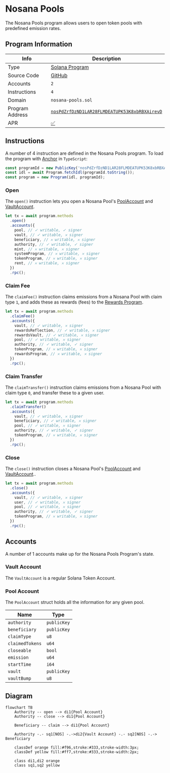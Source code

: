 # Nosana Pools

The Nosana Pools program allows users to open token pools with predefined emission rates.

## Program Information

| Info            | Description                                                                                                                      |
|-----------------|----------------------------------------------------------------------------------------------------------------------------------|
| Type            | [Solana Program](https://docs.solana.com/developing/programming-model/overview)                                                  |
| Source Code     | [GitHub](https://github.com/nosana-ci/nosana-programs)                                                                           |
| Accounts        | `2`                                                                                                                              |
| Instructions    | `4`                                                                                                                              |
| Domain          | `nosana-pools.sol`                                                                                                               |
| Program Address | [`nosPdZrfDzND1LAR28FLMDEATUPK53K8xbRBXAirevD`](https://explorer.solana.com/address/nosPdZrfDzND1LAR28FLMDEATUPK53K8xbRBXAirevD) |
| APR             | [✅](https://www.apr.dev/program/nosPdZrfDzND1LAR28FLMDEATUPK53K8xbRBXAirevD)                                                     |

<!-- BEGIN_NOS_DOCS -->

## Instructions

A number of 4 instruction are defined in the Nosana Pools program.
To load the program with [Anchor](https://coral-xyz.github.io/anchor/ts/index.html) in `TypeScript`:

```typescript
const programId = new PublicKey('nosPdZrfDzND1LAR28FLMDEATUPK53K8xbRBXAirevD');
const idl = await Program.fetchIdl(programId.toString());
const program = new Program(idl, programId);
```

### Open

The `open()` instruction lets you open a Nosana Pool's [PoolAccount](#pool-account)
and [VaultAccount](#vault-account).

```typescript
let tx = await program.methods
  .open()
  .accounts({
    pool, // ✓ writable, ✓ signer
    vault, // ✓ writable, 𐄂 signer
    beneficiary, // 𐄂 writable, 𐄂 signer
    authority, // ✓ writable, ✓ signer
    mint, // 𐄂 writable, 𐄂 signer
    systemProgram, // 𐄂 writable, 𐄂 signer
    tokenProgram, // 𐄂 writable, 𐄂 signer
    rent, // 𐄂 writable, 𐄂 signer
  })
  .rpc();
```

### Claim Fee

The `claimFee()` instruction claims emissions from a Nosana Pool with claim type `1`,
and adds these as rewards (fees) to the [Rewards Program](/programs-rewards).

```typescript
let tx = await program.methods
  .claimFee()
  .accounts({
    vault, // ✓ writable, 𐄂 signer
    rewardsReflection, // ✓ writable, 𐄂 signer
    rewardsVault, // ✓ writable, 𐄂 signer
    pool, // ✓ writable, 𐄂 signer
    authority, // ✓ writable, ✓ signer
    tokenProgram, // 𐄂 writable, 𐄂 signer
    rewardsProgram, // 𐄂 writable, 𐄂 signer
  })
  .rpc();
```

### Claim Transfer

The `claimTransfer()` instruction claims emissions from a Nosana Pool with claim type `0`,
and transfer these to a given user.

```typescript
let tx = await program.methods
  .claimTransfer()
  .accounts({
    vault, // ✓ writable, 𐄂 signer
    beneficiary, // ✓ writable, 𐄂 signer
    pool, // ✓ writable, 𐄂 signer
    authority, // ✓ writable, ✓ signer
    tokenProgram, // 𐄂 writable, 𐄂 signer
  })
  .rpc();
```

### Close

The `close()` instruction closes a Nosana Pool's [PoolAccount](#pool-account)
and [VaultAccount](#vault-account)..

```typescript
let tx = await program.methods
  .close()
  .accounts({
    vault, // ✓ writable, 𐄂 signer
    user, // ✓ writable, 𐄂 signer
    pool, // ✓ writable, 𐄂 signer
    authority, // ✓ writable, ✓ signer
    tokenProgram, // 𐄂 writable, 𐄂 signer
  })
  .rpc();
```

## Accounts

A number of 1 accounts make up for the Nosana Pools Program's state.

### Vault Account

The `VaultAccount` is a regular Solana Token Account.

### Pool Account

The `PoolAccount` struct holds all the information for any given pool.

| Name | Type |
| ---- | ---- |
| `authority` | `publicKey` |
| `beneficiary` | `publicKey` |
| `claimType` | `u8` |
| `claimedTokens` | `u64` |
| `closeable` | `bool` |
| `emission` | `u64` |
| `startTime` | `i64` |
| `vault` | `publicKey` |
| `vaultBump` | `u8` |

<!-- END_NOS_DOCS -->

## Diagram

```mermaid
flowchart TB
    Authority -- open --> di1{Pool Account}
    Authority -- close --> di1{Pool Account}

    Beneficiary -- claim --> di1{Pool Account}

    Authority -.- sq1[NOS] -.->di2{Vault Account} -.- sq2[NOS] -.-> Beneficiary

    classDef orange fill:#f96,stroke:#333,stroke-width:3px;
    classDef yellow fill:#ff7,stroke:#333,stroke-width:2px;

    class di1,di2 orange
    class sq1,sq2 yellow
```
